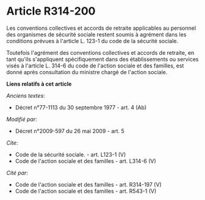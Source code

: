 # Article R314-200

Les conventions collectives et accords de retraite applicables au personnel des organismes de sécurité sociale restent soumis
à agrément dans les conditions prévues à l'article L. 123-1 du code de la sécurité sociale. 

Toutefois l'agrément des conventions collectives et accords de retraite, en tant qu'ils s'appliquent spécifiquement dans des
établissements ou services visés à l'article L. 314-6 du code de l'action sociale et des familles, est donné après
consultation du ministre chargé de l'action sociale.

**Liens relatifs à cet article**

_Anciens textes_:

  - Décret n°77-1113 du 30 septembre 1977 - art. 4 (Ab)

_Modifié par_:

  - Décret n°2009-597 du 26 mai 2009 - art. 5

_Cite_:

  - Code de la sécurité sociale. - art. L123-1 (V)
  - Code de l'action sociale et des familles - art. L314-6 (V)

_Cité par_:

  - Code de l'action sociale et des familles - art. R314-197 (V)
  - Code de l'action sociale et des familles - art. R543-1 (V)
